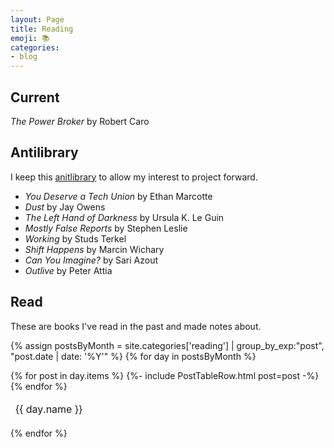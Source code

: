 ```yaml
---
layout: Page
title: Reading
emoji: 📚
categories:
- blog
---
```


## Current

_The Power Broker_ by Robert Caro

## Antilibrary

I keep this [anitlibrary](/notes/660552124) to allow my interest to project forward.

- _You Deserve a Tech Union_ by Ethan Marcotte
- _Dust_ by Jay Owens
- _The Left Hand of Darkness_ by Ursula K. Le Guin
- _Mostly False Reports_ by Stephen Leslie
- _Working_ by Studs Terkel
- _Shift Happens_ by Marcin Wichary
- _Can You Imagine?_ by Sari Azout
- _Outlive_ by Peter Attia

## Read

These are books I've read in the past and made notes about.

{% assign postsByMonth = 
site.categories['reading'] | group_by_exp:"post", "post.date | date: '%Y'" %}
{% for day in postsByMonth %}
  <table>
      <thead>
        <tr>
            <td colspan="3">
                <span id="{{ day.name }}">{{ day.name }}</span>
            </td>
        </tr>
      </thead>
  {% for post in day.items %}
  {%- include PostTableRow.html post=post -%}
  {% endfor %}
  </table>
{% endfor %}
